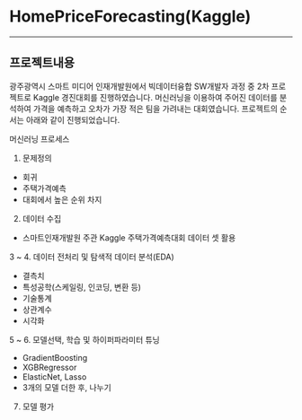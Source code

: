 # HomePriceForecasting(Kaggle)

***

## 프로젝트내용
광주광역시 스마트 미디어 인재개발원에서 빅데이터융합 SW개발자 과정 중 2차 프로젝트로 Kaggle 경진대회를 진행하였습니다. 머신러닝을 이용하여 주어진 데이터를 분석하여 가격을 예측하고 오차가 가장 적은 팀을 가려내는 대회였습니다. 프로젝트의 순서는 아래와 같이 진행되었습니다.

머신러닝 프로세스

1. 문제정의
  + 회귀
  + 주택가격예측
  + 대회에서 높은 순위 차지
  
2. 데이터 수집
  + 스마트인재개발원 주관 Kaggle 주택가격예측대회 데이터 셋 활용
  
3 ~ 4. 데이터 전처리 및 탐색적 데이터 분석(EDA)
  + 결측치
  + 특성공학(스케일링, 인코딩, 변환 등)
  + 기술통계
  + 상관계수
  + 시각화
  
5 ~ 6. 모델선택, 학습 및 하이퍼파라미터 튜닝 
  + GradientBoosting
  + XGBRegressor
  + ElasticNet, Lasso
  + 3개의 모델 더한 후, 나누기
7. 모델 평가
